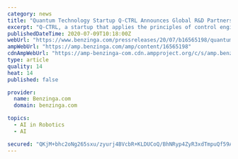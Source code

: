 ```yaml
---
category: news
title: "Quantum Technology Startup Q-CTRL Announces Global R&D Partnership with Advanced Navigation"
excerpt: "Q-CTRL, a startup that applies the principles of control engineering ... RF technologies, acoustics, robotics, AI and algorithms. \"We are excited to enter into a partnership with Q-CTRL, who has the world's largest and most capable specialist team of ..."
publishedDateTime: 2020-07-09T10:18:00Z
webUrl: "https://www.benzinga.com/pressreleases/20/07/b16565198/quantum-technology-startup-q-ctrl-announces-global-r-d-partnership-with-advanced-navigation"
ampWebUrl: "https://amp.benzinga.com/amp/content/16565198"
cdnAmpWebUrl: "https://amp-benzinga-com.cdn.ampproject.org/c/s/amp.benzinga.com/amp/content/16565198"
type: article
quality: 14
heat: 14
published: false

provider:
  name: Benzinga.com
  domain: benzinga.com

topics:
  - AI in Robotics
  - AI

secured: "QKjM+bhc2oNg265sxu/zyurj4BVcbR+KLDUCoQ/BhNRyp4ZyR3xdTmpuQf59AbiwEoyk0ynoHkuyu2b+gOAq9LgRGAjRlkx9+i2qkfZzC1hZCpPWap1PxAlQbywLUxp/q9XmLUDqvZIzl8uOUoSeb3hja2CElaBHe+XWIcguV+lZbsTxd4vkdxijYPjFVQhG/1F9VYJ/xS6p5YBiMAn0sC10gvh5jXlvm1cdorfexAbQgnyJdULLUUBvEf1X2sYhhDFVVP9KHXxHxW4ekt572N8IOeXgx+1OHXl51lVs2/wegCrcG/7MmtGwcZiVDhyUkm0opauKRUlxYPOR/Uga2A==;UhywBOqWDOWZ90XJAE69Mg=="
---
```


